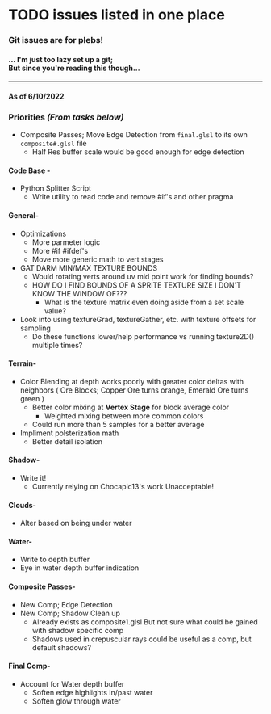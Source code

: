 # TODO issues listed in one place
### Git issues are for plebs!
####   ... I'm just too lazy set up a git; <br> But since you're reading this though...


---
#### As of 6/10/2022

### Priorities *(From tasks below)*
- Composite Passes; Move Edge Detection from `final.glsl` to its own `composite#.glsl` file
  - Half Res buffer scale would be good enough for edge detection

#### Code Base -
- Python Splitter Script
  - Write utility to read code and remove #if's and other pragma


#### General-
- Optimizations
  - More parmeter logic
  - More #if #ifdef's
  - Move more generic math to vert stages
- GAT DARM MIN/MAX TEXTURE BOUNDS
  - Would rotating verts around uv mid point work for finding bounds?
  - HOW DO I FIND BOUNDS OF A SPRITE TEXTURE SIZE I DON'T KNOW THE WINDOW OF???
    - What is the texture matrix even doing aside from a set scale value?
- Look into using textureGrad, textureGather, etc. with texture offsets for sampling
  - Do these functions lower/help performance vs running texture2D() multiple times?


#### Terrain-
- Color Blending at depth works poorly with greater color deltas with neighbors
    ( Ore Blocks; Copper Ore turns orange, Emerald Ore turns green )
  - Better color mixing at **Vertex Stage** for block average color
    - Weighted mixing between more common colors
  - Could run more than 5 samples for a better average
- Impliment polsterization math
  - Better detail isolation


#### Shadow-
- Write it!
  - Currently relying on Chocapic13's work
      Unacceptable!

#### Clouds-
- Alter based on being under water


#### Water-
- Write to depth buffer
- Eye in water depth buffer indication


#### Composite Passes-
- New Comp; Edge Detection
- New Comp; Shadow Clean up
  - Already exists as composite1.glsl
      But not sure what could be gained with shadow specific comp
  - Shadows used in crepuscular rays could be useful as a comp, but default shadows?


#### Final Comp-
- Account for Water depth buffer
  - Soften edge highlights in/past water
  - Soften glow through water

